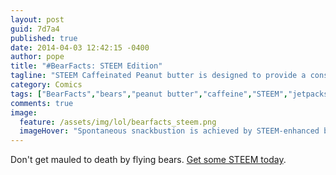 ```yaml
---
layout: post
guid: 7d7a4
published: true
date: 2014-04-03 12:42:15 -0400
author: pope
title: "#BearFacts: STEEM Edition"
tagline: "STEEM Caffeinated Peanut butter is designed to provide a consistent release of sustained energy to help humans Get Going. But as the label says, itâ€™s not safe for animals, and bears are no exception. Although it would be more accurate to say that Bears with STEEM are not safe for all life on Earth."
category: Comics
tags: ["BearFacts","bears","peanut butter","caffeine","STEEM","jetpacks","bursting into snacks","science","shameless promotional tie-ins","heart palpitations","PSA","natural wonders","bear poop","things that will fuck shit up","bearboom"]
comments: true 
image:
  feature: /assets/img/lol/bearfacts_steem.png
  imageHover: "Spontaneous snackbustion is achieved by STEEM-enhanced bears traveling faster than the speed of sound, producing an immense and powerful shock wave known scientifically as a 'bearboom'."
---
```


Don't get mauled to death by flying bears. [Get some STEEM today](http://steempb.com).